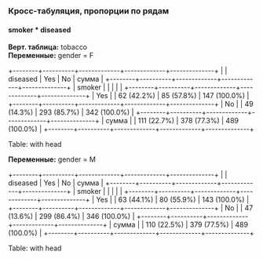 ### Кросс-табуляция, пропорции по рядам  
#### smoker * diseased  
**Верт. таблица:** tobacco  
**Переменные:** gender = F  

+--------+----------+-------------+-------------+--------------+
|        | diseased |         Yes |          No |        сумма |
+--------+----------+-------------+-------------+--------------+
| smoker |          |             |             |              |
+--------+----------+-------------+-------------+--------------+
|    Yes |          |  62 (42.2%) |  85 (57.8%) | 147 (100.0%) |
+--------+----------+-------------+-------------+--------------+
|     No |          |  49 (14.3%) | 293 (85.7%) | 342 (100.0%) |
+--------+----------+-------------+-------------+--------------+
|  сумма |          | 111 (22.7%) | 378 (77.3%) | 489 (100.0%) |
+--------+----------+-------------+-------------+--------------+

Table: with head

**Переменные:** gender = M  

+--------+----------+-------------+-------------+--------------+
|        | diseased |         Yes |          No |        сумма |
+--------+----------+-------------+-------------+--------------+
| smoker |          |             |             |              |
+--------+----------+-------------+-------------+--------------+
|    Yes |          |  63 (44.1%) |  80 (55.9%) | 143 (100.0%) |
+--------+----------+-------------+-------------+--------------+
|     No |          |  47 (13.6%) | 299 (86.4%) | 346 (100.0%) |
+--------+----------+-------------+-------------+--------------+
|  сумма |          | 110 (22.5%) | 379 (77.5%) | 489 (100.0%) |
+--------+----------+-------------+-------------+--------------+

Table: with head
